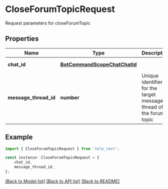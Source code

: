 # CloseForumTopicRequest

Request parameters for closeForumTopic

## Properties

Name | Type | Description | Notes
------------ | ------------- | ------------- | -------------
**chat_id** | [**BotCommandScopeChatChatId**](BotCommandScopeChatChatId.md) |  | [default to undefined]
**message_thread_id** | **number** | Unique identifier for the target message thread of the forum topic | [default to undefined]

## Example

```typescript
import { CloseForumTopicRequest } from 'tele_rest';

const instance: CloseForumTopicRequest = {
    chat_id,
    message_thread_id,
};
```

[[Back to Model list]](../README.md#documentation-for-models) [[Back to API list]](../README.md#documentation-for-api-endpoints) [[Back to README]](../README.md)
